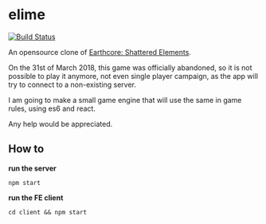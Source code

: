 # elime

[![Build Status](https://travis-ci.org/vikkio88/elime.svg?branch=master)](https://travis-ci.org/vikkio88/elime)

An opensource clone of [Earthcore: Shattered Elements](http://www.earthcoregame.com/).

On the 31st of March 2018, this game was officially abandoned, so it is not possible to play it anymore, not even single player campaign, as the app will try to connect to a non-existing server.

I am going to make a small game engine that will use the same in game rules, using es6 and react.

Any help would be appreciated.

## How to
**run the server**
```
npm start
```

**run the FE client**
```
cd client && npm start
```
